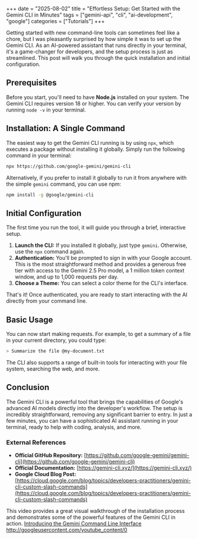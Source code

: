 +++
date = "2025-08-02"
title = "Effortless Setup: Get Started with the Gemini CLI in Minutes"
tags = ["gemini-api", "cli", "ai-development", "google"]
categories = ["Tutorials"]
+++

Getting started with new command-line tools can sometimes feel like a chore, but I was pleasantly surprised by how simple it was to set up the Gemini CLI. As an AI-powered assistant that runs directly in your terminal, it's a game-changer for developers, and the setup process is just as streamlined. This post will walk you through the quick installation and initial configuration.

## Prerequisites

Before you start, you'll need to have **Node.js** installed on your system. The Gemini CLI requires version 18 or higher. You can verify your version by running `node -v` in your terminal.

## Installation: A Single Command

The easiest way to get the Gemini CLI running is by using `npx`, which executes a package without installing it globally. Simply run the following command in your terminal:

```bash
npx https://github.com/google-gemini/gemini-cli
```

Alternatively, if you prefer to install it globally to run it from anywhere with the simple `gemini` command, you can use npm:

```bash
npm install -g @google/gemini-cli
```

## Initial Configuration

The first time you run the tool, it will guide you through a brief, interactive setup.

1.  **Launch the CLI:** If you installed it globally, just type `gemini`. Otherwise, use the `npx` command again.
2.  **Authentication:** You'll be prompted to sign in with your Google account. This is the most straightforward method and provides a generous free tier with access to the Gemini 2.5 Pro model, a 1 million token context window, and up to 1,000 requests per day.
3.  **Choose a Theme:** You can select a color theme for the CLI's interface.

That's it\! Once authenticated, you are ready to start interacting with the AI directly from your command line.

## Basic Usage

You can now start making requests. For example, to get a summary of a file in your current directory, you could type:

```bash
> Summarize the file @my-document.txt
```

The CLI also supports a range of built-in tools for interacting with your file system, searching the web, and more.

## Conclusion

The Gemini CLI is a powerful tool that brings the capabilities of Google's advanced AI models directly into the developer's workflow. The setup is incredibly straightforward, removing any significant barrier to entry. In just a few minutes, you can have a sophisticated AI assistant running in your terminal, ready to help with coding, analysis, and more.

### External References

  * **Official GitHub Repository:** [https://github.com/google-gemini/gemini-cli](https://github.com/google-gemini/gemini-cli)
  * **Official Documentation:** [https://gemini-cli.xyz/](https://gemini-cli.xyz/)
  * **Google Cloud Blog Post:** [https://cloud.google.com/blog/topics/developers-practitioners/gemini-cli-custom-slash-commands](https://cloud.google.com/blog/topics/developers-practitioners/gemini-cli-custom-slash-commands)

This video provides a great visual walkthrough of the installation process and demonstrates some of the powerful features of the Gemini CLI in action.
[Introducing the Gemini Command Line Interface](https://www.youtube.com/watch?v=KUCZe1xBKFM)
http://googleusercontent.com/youtube_content/0